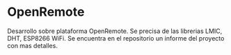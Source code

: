 # OpenRemote
Desarrollo sobre plataforma OpenRemote. Se precisa de las librerias LMIC, DHT, ESP8266 WiFi.
Se encuentra en el repositorio un informe del proyecto con mas detalles.
